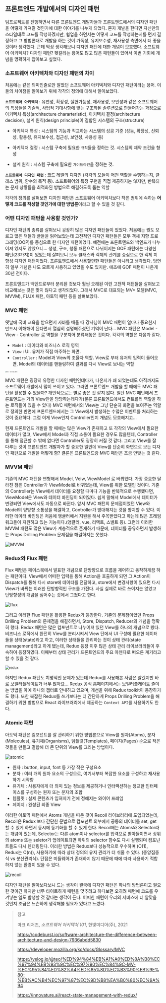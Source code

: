 ## 프론트엔드 개발에서의 디자인 패턴

팀프로젝트를 진행하면서 다른 프론트엔드 개발자들과 프론트엔드에서의 디자인 패턴을 어떻게 가져갈 것인가에 대한 이야기를 나누게 되었다. 혼자 개발을 한다면 자신만의 스타일대로 코드를 작성하겠지만, 협업을 하면서는 어떻게 코드를 작성하는지를 먼저 결정하고 그 방법론대로 개발을 하는 것이 가독성, 유지보수성, 재사용성 측면에서 더 좋을 것이라 생각했다. 근데 막상 생각해보니 디자인 패턴에 대한 개념이 모호했다. 소프트웨어 아키텍처? 디자인 패턴? 헷갈리는 용어도 많고 많은 패턴들이 있어서 이번 기회에 개념을 명확하게 잡아보고 싶었다.



### 소프트웨어 아키텍처와 디자인 패턴의 차이

처음에는 같은 의미인줄로만 알았던 소프트웨어 아키텍처와 디자인 패턴이라는 용어. 이 둘의 차이점을 알아보기 위해 각각의 정의에 대해서 알아보았다.

**`소프트웨어 아키텍처`** : 유연성, 확장성, 실현가능성, 재사용성, 보안성과 같은 소프트웨어의 특성들을 기술적, 사업적 기대사항에 맞는 구조화된 솔루션으로 만들어가는 과정으로 아키텍처 특성(architecture chararteristic), 아키텍처 결정(architecture decision), 설계 원칙(design principle)이 결합된 시스템의 구조(structure)

* 아키텍처 특성 : 시스템의 기능과 직교하는 시스템의 성공 기준 (성능, 확장성, 신뢰성, 활용성, 유지보수성, 접근성, 보안성, 사용성 등)

* 아키텍처 결정 : 시스템 구축에 필요한 `규칙`들을 정하는 것. 시스템의 제약 조건을 형성

* 설계 원칙 : 시스템 구축에 필요한 `가이드라인`을 정하는 것.



**`소프트웨어 디자인 패턴`** : 코드 레벨의 디자인 (각각의 모듈이 어떤 역할을 수행하는지, 클래스 범위, 함수의 목적 등). 소프트웨어의 특정 구현을 직접 제공하지는 않지만, 반복되는 문제 상황들을 최적화된 방법으로 해결하도록 돕는 역할

각각의 정의를 살펴보면 디자인 패턴은 소프트웨어 아키텍처보다 작은 범위에 속하는 **어떻게 코드를 작성할 것인가에 대한 방법론**이라고 할 수 있을 것 같다.



### 어떤 디자인 패턴을 사용할 것인가?

디자인 패턴의 종류를 살펴보니 굉장히 많은 디자인 패턴들이 있었다. 처음에는 뭣도 모르고 많은 책들과 글들을 읽어보았는데 고전적인 디자인 패턴들은 모두 객체 지향 프로그래밍(OOP)를 중심으로 한 디자인 패턴이었다. 예전에는 프론트엔드와 백엔드가 나누어져 있지도 않았으니... 생성, 구조, 행동 패턴으로 나뉘어지는 GOF 패턴에는 다양한 패턴(23가지)이 있었는데 살펴보니 모두 클래스와 객체의 관계를 중심으로 한 객체 지향성 디자인 패턴이었다. 프론트엔드에서 사용할만한 패턴들은 아니라고 생각했다. 당연히 일부 개념은 나도 모르게 사용하고 있었을 수도 있지만. 애초에 GOF 패턴이 나온게 30년 전이다.

프론트엔드가 백엔드로부터 분리된 것보다 훨씬 오래된 이런 고전적 패턴들을 살펴보고 비교해보는 것은 맞지 않다고 생각되었다. 그래서 MVC로 대표되는 MV* 모델(MVC, MVVM), FLUX 패턴, 아토믹 패턴 등을 살펴보았다.



### MVC 패턴

옛날에 국비 교육을 받으면서 자바를 배울 때 강사님이 MVC 패턴이 얼마나 중요한지 반드시 이해해야 된다면서 열심히 설명해주셨던 기억이 난다... MVC 패턴은 Model - View - Controller 로 역할을 구분지어 분류해놓은 것이다. 각각의 역할은 다음과 같다.

* `Model` : 데이터와 비즈니스 로직 영역
* `View` : UI. 유저가 직접 마주하는 화면.
* `Controller` : Model과 View의 조율자 역할. View로 부터 유저의 입력이 들어오면, Model의 데이터를 핸들링하여 결과를 다시 View로 보내는 역할

<img src="https://developer.mozilla.org/en-US/docs/Glossary/MVC/model-view-controller-light-blue.png" alt="MVC - 용어 사전 | MDN" style="zoom:24%;" />

MVC 패턴은 굉장히 유명한 디자인 패턴인데다가, 나온지가 꽤 되었는데도 아직까지도 소프트웨어 개발에서 많이 쓰이고 있다. 그러면 프론트엔드 개발을 할 때에도 MVC 패턴을 활용할 수 있을까? 개인적으로는 별로 좋은 것 같지 않다. 일단 MVC 패턴에서 프론트엔드는 거의 View만을 담당하는데다가(물론 프론트엔드에서도 컨트롤러 역할을 하는 로직들이 있을 수 있다) MVC 패턴에서의 View는 그냥 단순히 화면을 보여주는 역할로 정의한 반면에 프론트엔드에서는 그 View에서 발생하는 수많은 이벤트를 처리하는 것이 중요하다. 그럼 이게 View인지 Controller인지 개념도 모호해지고... 

현재 프론트엔드 개발을 할 때에는 많은 View가 존재하고 또 각각의 View에서 필요한 데이터가 많고, View에서 Model과 직접 소통이 필요한 경우도 많을텐데, Controller를 통해 접근할 수 밖에 없다면 Controller도 굉장히 커질 것 같다. 그리고 View를 잘 다루는 것이 프론트엔드 개발자가 할 중요한 일인데 View를 단순히 화면으로 보는 디자인 패턴으로 개발을 어떻게 함? 결론은 프론트엔드랑 MVC 패턴은 조금 안맞는 것 같다. 



### MVVM 패턴

기존의 MVC 패턴을 변형해서 Model, Veiw, ViewModel 로 바뀌었다. 가장 중요한 달라진 점은 Controller가 ViewModel로 바뀌었는데, View를 위한 모델인 것이다. 기존의 Controller는 View에서 데이터를 요청할 때마다 기능을 반복적으로 수행했다면, ViewModel은 VIew와 데이터 바인딩이 되어있다. 쉽게 말해서 Model에서 데이터가 변경되면 View에서도 자동으로 바뀐다. 앞서 MVC 패턴의 문제점이었던 View와 Model의 양방향 소통성을 해결하고, Controller가 방대해지는 것을 방지할 수 있다. 이러한 데이터 바인딩은 처음에 앵귤러에서 지원을 해서 주목받았다고 하는데 많은 프레임워크들이 지원하고 있는 기능이다.(앵귤러, vue, 리액트, 스벨트 등). 그런데 이러한 MVVM 패턴도 많은 View가 계층적으로 존재하기 때문에, 데이터를 공유하면서 발생하는 Props Drilling Problem 문제점을 해결하지는 못했다.

![MVVM](/Users/seongtaek/project/블로그/MVVM.png)



### Redux와 Flux 패턴

Flux 패턴은 페이스북에서 발표한 개념으로 단방향으로 흐름을 제어하고 동작하게끔 하는 패턴이다. View에서 어떠한 입력을 통해 Action을 호출하게 되면 그 Action이 Dispatch를 통해 다시 store에 데이터를 전달하고, store에서 변경사항이 있으면 다시 View가 바뀌는 이러한 단방향적인 구조를 가진다. 사실 실제로 바로 쓰이지는 않았고 단방향성의 개념을 심어주는 것에서 그쳤다고 한다.

![flux](/Users/seongtaek/project/블로그/flux.png)

그리고 이러한 Flux 패턴을 활용한 Redux가 등장한다. 기존의 문제점이었던 Props Drilling Problem의 문제점을 해결하면서, Store, Dispatch, Reducer의 개념을 명확히 했다. Redux 패턴은 많은 컴포넌트로 나누어져 있던 View를 하나의 개념으로 봤다. 비즈니스 로직에서 완전히 View를 분리시켜서 View 단에서 UI 구성에 필요한 데이터들을 상태(state)라고 하고, 이러한 상태들을 관리하는 것이 상태 관리(state management)라고 하게 됐는데, Redux 등장 이후 많은 상태 관리 라이브러리들이 후속하여 등장하였다. 이때부터 상태 관리가 프론트엔드의 주요 아젠다로 떠오른 계기라고 할 수 있을 것 같다. 

<img src="/Users/seongtaek/project/블로그/redux.webp" alt="redux" style="zoom:80%;" />

하지만 Redux 패턴도 치명적인 문제가 있는데 Redux를 사용해본 사람은 알겠지만 바로 보일러플레이트가 너무 많아요... Redux 공식 홈페이지에서는 보일러플레이트 줄이는 방법을 아예 하나의 챕터로 안내하고 있으며, 개선을 위해 Redux toolkit이 등장하기도 했다. 또한 복잡한 Redux를 쓰기보다는 더 간단하게 Props Drilling Problem을 해결하기 위한 방법으로 React 라이브러리에서 제공하는 `Context API`를 사용하기도 한다.



### Atomic 패턴

아토믹 패턴은 컴포넌트를 잘 관리하기 위한 방법론으로 View를 원자(Atoms), 분자(Molecules), 유기체(Organisms), 템플릿(Templates), 페이지(Pages) 순으로 작은 것들을 만들고 결합해 더 큰 단위의 View를 그리는 방법이다.

![atomic](/Users/seongtaek/project/블로그/atomic.png)

* 원자 : button, input, font  등 가장 작은 구성요소
* 분자 : 여러 개의 원자 요소의 구성으로, 여기서부터 복잡한 요소를 구성하고 재사용하기 시작함
* 유기체 : 사용자에게 더 의미 있는 정보를 제공하거나 인터랙션하는 정교한 인터페이스를 구성하는 원자 또는 분자의 조합
* 템플릿 : 실제 콘텐츠가 입혀지기 전에 정해지는 와이어 프레임
* 페이지 : 완성된 최종 View

이러한 아토믹 패턴에서 Atoms 개념을 따온 것이 Recoil 라이브러리에 도입되었는데, Recoil은 Redux 보다 간단한 문법으로 컴포넌트 외부에서 공통의 데이터를 set, get 할 수 있게 하면서 동시에 동기화를 할 수 있게 한다. Recoil에는 Atoms와 Selector라는 개념이 있는데, Selector는 다른 atom이나 selector를 입력으로 받아들이면서 상위의 atoms 또는 seletor가 업데이트되면 하위의 selector 함수도 다시 실행되며 컴포넌트들도 다시 렌더링된다. 이러한 방법은 Redux보다 성능적으로 우수하며 (O(1), Redux는 O(n)), 사용하기에 따라 상태 정의의 유지 관리가 더 쉬울 수 있다. (중앙집중식 vs 분산관리식). 단점은 미들웨어가 존재하지 않기 때문에 때에 따라 사용하기 적합하지 않는 환경이 있을 수 있다.

![recoil](/Users/seongtaek/project/블로그/recoil-selector.png)



디자인 패턴을 알아보다보니 드는 생각이 결국에 디자인 패턴은 하나의 방법론이고 필요한 것이긴 하지만 너무 타이트하게 패턴을 맞추려고 하다보면 오히려 패턴에 코드를 우겨넣는 일도 발생할 것 같다는 생각이 든다. 어떠한 패턴이 우리의 서비스에 더 알맞을 것인지 조금은 느슨하게 생각해볼 필요가 있다고 느꼈다.



> 참고
>
> 마크 리처즈, *소프트웨어 아키텍처 101*, 한빛미디어(주), 2021
>
> https://codeburst.io/software-architecture-the-difference-between-architecture-and-design-7936abdd5830
>
> https://developer.mozilla.org/ko/docs/Glossary/MVC
>
> https://velog.io/@teo/%ED%94%84%EB%A1%A0%ED%8A%B8%EC%97%94%EB%93%9C%EC%97%90%EC%84%9C-MV-%EC%95%84%ED%82%A4%ED%85%8D%EC%B3%90%EB%9E%80-%EB%AC%B4%EC%97%87%EC%9D%B8%EA%B0%80%EC%9A%94
>
> https://innovature.ai/react-state-management-with-redux/

